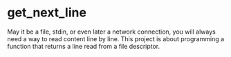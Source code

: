 # get_next_line
May it be a file, stdin, or even later a network connection, you will always need a way to read content line by line. This project is about programming a function that returns a line read from a file descriptor.
